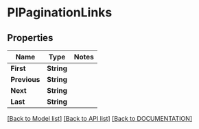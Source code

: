 # PIPaginationLinks

## Properties
Name | Type | Notes
------------ | ------------- | -------------
**First** | **String**
**Previous** | **String**
**Next** | **String**
**Last** | **String**

[[Back to Model list]](../../DOCUMENTATION.md#documentation-for-models) [[Back to API list]](../../DOCUMENTATION.md#documentation-for-api-endpoints) [[Back to DOCUMENTATION]](../../DOCUMENTATION.md)
